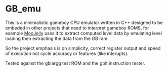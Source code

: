 # GB_emu

This is a minimalistic gameboy CPU emulator written in C++ designed to be embeded in other projects that need to interpret gameboy ROMS, for example [MooJelly](https://github.com/smellymoo/moojelly) uses it to extract computed level data by emulating level loading then extracting the data from the GB ram.

So the project emphasis is on simplicity, correct register output and speed of execution not cycle accuracy or features (like interupts).

Tested against the gblargg test ROM and the gbit instruction tester.
